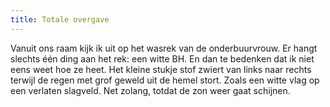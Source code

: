 ```yaml
---
title: Totale overgave
---
```

Vanuit ons raam kijk ik uit op het wasrek van de onderbuurvrouw. Er hangt slechts één ding aan het rek: een witte BH. En dan te bedenken dat ik niet eens weet hoe ze heet. Het kleine stukje stof zwiert van links naar rechts terwijl de regen met grof geweld uit de hemel stort. Zoals een witte vlag op een verlaten slagveld. Net zolang, totdat de zon weer gaat schijnen.
